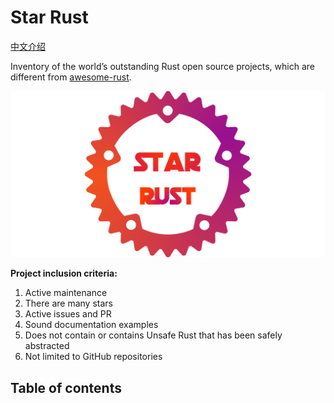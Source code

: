 # Star Rust

[中文介绍](README_CN.md)

Inventory of the world’s outstanding Rust open source projects, which are different from [awesome-rust](https://awesome-rust.com/).

![img](images/star-rust.png)

**Project inclusion criteria:**

1. Active maintenance
2. There are many stars
3. Active issues and PR
4. Sound documentation examples
5. Does not contain or contains Unsafe Rust that has been safely abstracted
6. Not limited to GitHub repositories

## Table of contents

